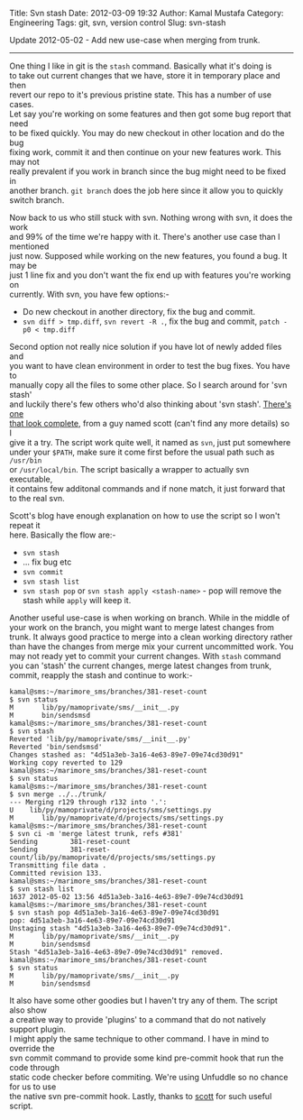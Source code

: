 Title: Svn stash
Date: 2012-03-09 19:32
Author: Kamal Mustafa
Category: Engineering
Tags: git, svn, version control
Slug: svn-stash

Update 2012-05-02 - Add new use-case when merging from trunk.

------------------------------------------------------------------------

One thing I like in git is the `stash` command. Basically what it's
doing is  
to take out current changes that we have, store it in temporary place
and then  
revert our repo to it's previous pristine state. This has a number of
use cases.  
Let say you're working on some features and then got some bug report
that need  
to be fixed quickly. You may do new checkout in other location and do
the bug  
fixing work, commit it and then continue on your new features work. This
may not  
really prevalent if you work in branch since the bug might need to be
fixed in  
another branch. `git branch` does the job here since it allow you to
quickly  
switch branch.

Now back to us who still stuck with svn. Nothing wrong with svn, it does
the work  
and 99% of the time we're happy with it. There's another use case than I
mentioned  
just now. Supposed while working on the new features, you found a bug.
It may be  
just 1 line fix and you don't want the fix end up with features you're
working on  
currently. With svn, you have few options:-

-   Do new checkout in another directory, fix the bug and commit.
-   `svn diff > tmp.diff`, `svn revert -R .`, fix the bug and commit,
    `patch -p0 < tmp.diff`

Second option not really nice solution if you have lot of newly added
files and  
you want to have clean environment in order to test the bug fixes. You
have to  
manually copy all the files to some other place. So I search around for
'svn stash'  
and luckily there's few others who'd also thinking about 'svn stash'.
[There's one  
that look complete](http://www.blisted.org/blog/bin/svn/stash), from a
guy named scott (can't find any more details) so I  
give it a try. The script work quite well, it named as `svn`, just put
somewhere  
under your `$PATH`, make sure it come first before the usual path such
as `/usr/bin`  
or `/usr/local/bin`. The script basically a wrapper to actually svn
executable,  
it contains few additonal commands and if none match, it just forward
that to the real svn.

Scott's blog have enough explanation on how to use the script so I won't
repeat it  
here. Basically the flow are:-

-   `svn stash`
-   ... fix bug etc
-   `svn commit`
-   `svn stash list`
-   `svn stash pop` or `svn stash apply <stash-name>` - pop will remove
    the stash while `apply` will keep it.

Another useful use-case is when working on branch. While in the middle
of your work on the branch, you might want to merge latest changes from
trunk. It always good practice to merge into a clean working directory
rather than have the changes from merge mix your current uncommitted
work. You may not ready yet to commit your current changes. With `stash`
command you can 'stash' the current changes, merge latest changes from
trunk, commit, reapply the stash and continue to work:-

    kamal@sms:~/marimore_sms/branches/381-reset-count
    $ svn status
    M       lib/py/mamoprivate/sms/__init__.py
    M       bin/sendsmsd
    kamal@sms:~/marimore_sms/branches/381-reset-count
    $ svn stash
    Reverted 'lib/py/mamoprivate/sms/__init__.py'
    Reverted 'bin/sendsmsd'
    Changes stashed as: "4d51a3eb-3a16-4e63-89e7-09e74cd30d91"
    Working copy reverted to 129
    kamal@sms:~/marimore_sms/branches/381-reset-count
    $ svn status
    kamal@sms:~/marimore_sms/branches/381-reset-count
    $ svn merge ../../trunk/
    --- Merging r129 through r132 into '.':
    U    lib/py/mamoprivate/d/projects/sms/settings.py
    M       lib/py/mamoprivate/d/projects/sms/settings.py
    kamal@sms:~/marimore_sms/branches/381-reset-count
    $ svn ci -m 'merge latest trunk, refs #381'
    Sending        381-reset-count
    Sending        381-reset-count/lib/py/mamoprivate/d/projects/sms/settings.py
    Transmitting file data .
    Committed revision 133.
    kamal@sms:~/marimore_sms/branches/381-reset-count
    $ svn stash list
    1637 2012-05-02 13:56 4d51a3eb-3a16-4e63-89e7-09e74cd30d91
    kamal@sms:~/marimore_sms/branches/381-reset-count
    $ svn stash pop 4d51a3eb-3a16-4e63-89e7-09e74cd30d91
    pop: 4d51a3eb-3a16-4e63-89e7-09e74cd30d91
    Unstaging stash "4d51a3eb-3a16-4e63-89e7-09e74cd30d91".
    M       lib/py/mamoprivate/sms/__init__.py
    M       bin/sendsmsd
    Stash "4d51a3eb-3a16-4e63-89e7-09e74cd30d91" removed.
    kamal@sms:~/marimore_sms/branches/381-reset-count
    $ svn status
    M       lib/py/mamoprivate/sms/__init__.py
    M       bin/sendsmsd

It also have some other goodies but I haven't try any of them. The
script also show  
a creative way to provide 'plugins' to a command that do not natively
support plugin.  
I might apply the same technique to other command. I have in mind to
override the  
svn commit command to provide some kind pre-commit hook that run the
code through  
static code checker before commiting. We're using Unfuddle so no chance
for us to use  
the native svn pre-commit hook. Lastly, thanks to
[scott](http://www.blisted.org/) for such useful script.
